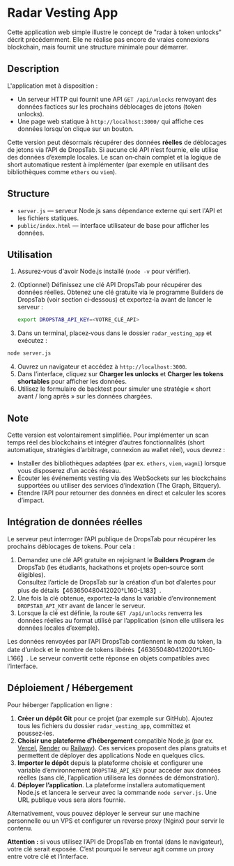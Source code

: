 # Radar Vesting App

Cette application web simple illustre le concept de "radar à token unlocks" décrit précédemment. Elle ne réalise pas encore de vraies connexions blockchain, mais fournit une structure minimale pour démarrer.

## Description

L'application met à disposition :

- Un serveur HTTP qui fournit une API `GET /api/unlocks` renvoyant des données factices sur les prochains déblocages de jetons (token unlocks).
- Une page web statique à `http://localhost:3000/` qui affiche ces données lorsqu'on clique sur un bouton.

Cette version peut désormais récupérer des données **réelles** de déblocages de jetons via l’API de DropsTab. Si aucune clé API n’est fournie, elle utilise des données d’exemple locales. Le scan on‑chain complet et la logique de short automatique restent à implémenter (par exemple en utilisant des bibliothèques comme `ethers` ou `viem`).

## Structure

- `server.js` — serveur Node.js sans dépendance externe qui sert l'API et les fichiers statiques.
- `public/index.html` — interface utilisateur de base pour afficher les données.

## Utilisation

1. Assurez‑vous d'avoir Node.js installé (`node -v` pour vérifier).
2. (Optionnel) Définissez une clé API DropsTab pour récupérer des données réelles. Obtenez une clé gratuite via le programme Builders de DropsTab (voir section ci‑dessous) et exportez‑la avant de lancer le serveur :

   ```sh
   export DROPSTAB_API_KEY=<VOTRE_CLÉ_API>
   ```

3. Dans un terminal, placez‑vous dans le dossier `radar_vesting_app` et exécutez :

```sh
node server.js
```

4. Ouvrez un navigateur et accédez à `http://localhost:3000`.
5. Dans l’interface, cliquez sur **Charger les unlocks** et **Charger les tokens shortables** pour afficher les données.
6. Utilisez le formulaire de backtest pour simuler une stratégie « short avant / long après » sur les données chargées.

## Note

Cette version est volontairement simplifiée. Pour implémenter un scan temps réel des blockchains et intégrer d’autres fonctionnalités (short automatique, stratégies d’arbitrage, connexion au wallet réel), vous devrez :

- Installer des bibliothèques adaptées (par ex. `ethers`, `viem`, `wagmi`) lorsque vous disposerez d’un accès réseau.
- Écouter les événements vesting via des WebSockets sur les blockchains supportées ou utiliser des services d’indexation (The Graph, Bitquery).
- Étendre l’API pour retourner des données en direct et calculer les scores d’impact.

## Intégration de données réelles

Le serveur peut interroger l’API publique de DropsTab pour récupérer les prochains déblocages de tokens. Pour cela :

1. Demandez une clé API gratuite en rejoignant le **Builders Program** de DropsTab (les étudiants, hackathons et projets open‑source sont éligibles).  
   Consultez l’article de DropsTab sur la création d’un bot d’alertes pour plus de détails【463650480412020†L160-L183】.  
2. Une fois la clé obtenue, exportez‑la dans la variable d’environnement `DROPSTAB_API_KEY` avant de lancer le serveur.  
3. Lorsque la clé est définie, la route `GET /api/unlocks` renverra les données réelles au format utilisé par l’application (sinon elle utilisera les données locales d’exemple).

Les données renvoyées par l’API DropsTab contiennent le nom du token, la date d’unlock et le nombre de tokens libérés【463650480412020†L160-L166】. Le serveur convertit cette réponse en objets compatibles avec l’interface.

## Déploiement / Hébergement

Pour héberger l’application en ligne :

1. **Créer un dépôt Git** pour ce projet (par exemple sur GitHub). Ajoutez tous les fichiers du dossier `radar_vesting_app`, committez et poussez‑les.
2. **Choisir une plateforme d’hébergement** compatible Node.js (par ex. [Vercel](https://vercel.com), [Render](https://render.com) ou [Railway](https://railway.app)). Ces services proposent des plans gratuits et permettent de déployer des applications Node en quelques clics.
3. **Importer le dépôt** depuis la plateforme choisie et configurer une variable d’environnement `DROPSTAB_API_KEY` pour accéder aux données réelles (sans clé, l’application utilisera les données de démonstration).
4. **Déployer l’application**. La plateforme installera automatiquement Node.js et lancera le serveur avec la commande `node server.js`. Une URL publique vous sera alors fournie.

Alternativement, vous pouvez déployer le serveur sur une machine personnelle ou un VPS et configurer un reverse proxy (Nginx) pour servir le contenu.

**Attention :** si vous utilisez l’API de DropsTab en frontal (dans le navigateur), votre clé serait exposée. C’est pourquoi le serveur agit comme un proxy entre votre clé et l’interface.
